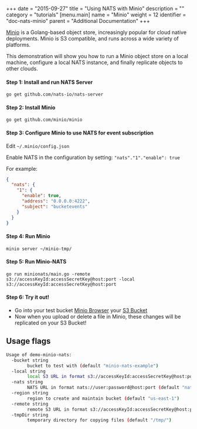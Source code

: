 +++
date = "2015-09-27"
title = "Using NATS with Minio"
description = ""
category = "tutorials"
[menu.main]
  name = "Minio"
  weight = 12
  identifier = "doc-nats-minio"
  parent = "Additional Documentation"
+++

[Minio](https://www.minio.io) is a Golang-based object store, increasingly popular for cloud native deployments. Minio is S3 compatible, and runs across a wide variety of platforms.

This demonstration will show you how to run a Minio object store on a local machine, configure a local NATS instance, and finally replicate objects to other clouds.

#### Step 1: Install and run NATS Server

`go get github.com/nats-io/nats-server`

#### Step 2: Install Minio

`go get github.com/minio/minio`

#### Step 3: Configure Minio to use NATS for event subscription

Edit `~/.minio/config.json`

Enable NATS in the configuration by setting: `"nats"."1"."enable": true`

For example:

```json
{
  "nats": {
    "1": {
      "enable": true,
      "address": "0.0.0.0:4222",
      "subject": "bucketevents"
    }
  }
}
```

#### Step 4: Run Minio

`minio server ~/minio-tmp/`

#### Step 5: Run Minio-NATS

`go run minionats/main.go -remote s3://accessKeyId:accessSecretKey@host:port -local s3://accessKeyId:accessSecretKey@host:port`

#### Step 6: Try it out!

- Go into your test bucket [Minio Browser](http://localhost:9000/minio/minio-nats-example/) your [S3 Bucket](https://console.aws.amazon.com/s3/buckets/minio-nats-example)
- Now when you upload or delete a file in Minio, these changes will be replicated on your S3 Bucket!

## Usage flags

```sh
Usage of demo-minio-nats:
  -bucket string
    	bucket to test with (default "minio-nats-example")
  -local string
    	local S3 URL in format s3://accessKeyId:accessSecretKey@host:port
  -nats string
    	NATS URL in format nats://user:password@host:port (default "nats://localhost:4222")
  -region string
    	region to create and maintain bucket (default "us-east-1")
  -remote string
    	remote S3 URL in format s3://accessKeyId:accessSecretKey@host:port
  -tmpDir string
    	temporary directory for copying files (default "/tmp/")
```
